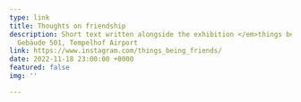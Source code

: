 ```yaml
---
type: link
title: Thoughts on friendship
description: Short text written alongside the exhibition </em>things being friends<em/>,
  Gebäude 501, Tempelhof Airport
link: https://www.instagram.com/things_being_friends/
date: 2022-11-18 23:00:00 +0000
featured: false
img: ''

---
```


